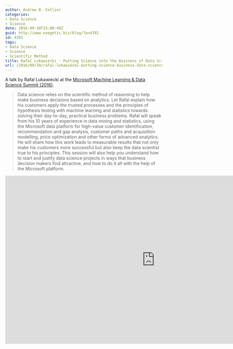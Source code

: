 ```yaml
---
author: Andrew B. Collier
categories:
- Data Science
- Science
date: 2016-09-30T15:00:49Z
guid: http://www.exegetic.biz/blog/?p=4391
id: 4391
tags:
- Data Science
- Science
- Scientific Method
title: Rafal Lukawiecki - Putting Science into the Business of Data Science
url: /2016/09/30/rafal-lukawiecki-putting-science-business-data-science/
---
```


A talk by Rafal Lukawiecki at the [Microsoft Machine Learning & Data Science Summit (2016)](https://channel9.msdn.com/Events/Machine-Learning-and-Data-Sciences-Conference/Data-Science-Summit-2016).

> Data science relies on the scientific method of reasoning to help make business decisions based on analytics. Let Rafal explain how his customers apply the trusted processes and the principles of hypothesis testing with machine learning and statistics towards solving their day-to-day, practical business problems. Rafal will speak from his 10 years of experience in data mining and statistics, using the Microsoft data platform for high-value customer identification, recommendation and gap analysis, customer paths and acquisition modelling, price optimization and other forms of advanced analytics. He will share how this work leads to measurable results that not only make his customers more successful but also keep the data scientist true to his principles. This session will also help you understand how to start and justify data science projects in ways that business decision makers find attractive, and how to do it all with the help of the Microsoft platform.

<iframe src="https://channel9.msdn.com/Events/Machine-Learning-and-Data-Sciences-Conference/Data-Science-Summit-2016/MSDSS05/player" width="960" height="540" allowFullScreen frameBorder="0"></iframe>